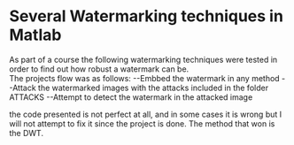 # Several Watermarking techniques in Matlab
As part of a course the following watermarking techniques were tested in order to find out how robust a watermark can be.  
The projects flow was as follows:
--Embbed the watermark in any method
--Attack the watermarked images with the attacks included in the folder ATTACKS
--Attempt to detect the watermark in the attacked image

the code presented is not perfect at all, and in some cases it is wrong but I will not attempt to fix it since the project is done. The method that won is the DWT.
